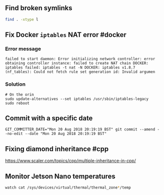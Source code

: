 
## Find broken symlinks
```bash
find . -xtype l
```

## Fix Docker `iptables`  NAT error #docker
### Error message
```
failed to start daemon: Error initializing network controller: error obtaining controller instance: failed to create NAT chain DOCKER: iptables failed: iptables -t nat -N DOCKER: iptables v1.8.7 (nf_tables): Could not fetch rule set generation id: Invalid argumen
```
### Solution
```
# On the orin
sudo update-alternatives --set iptables /usr/sbin/iptables-legacy
sudo reboot
```

## Commit with a specific date
```
GIT_COMMITTER_DATE="Mon 20 Aug 2018 20:19:19 BST" git commit --amend --no-edit --date "Mon 20 Aug 2018 20:19:19 BST"
```

## Fixing diamond inheritance #cpp

https://www.scaler.com/topics/cpp/multiple-inheritance-in-cpp/

## Monitor Jetson Nano temperatures
```bash
watch cat /sys/devices/virtual/thermal/thermal_zone*/temp
```
